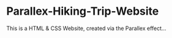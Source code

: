 # Parallex-Hiking-Trip-Website
This is a HTML &amp; CSS Website, created via the Parallex effect... 
